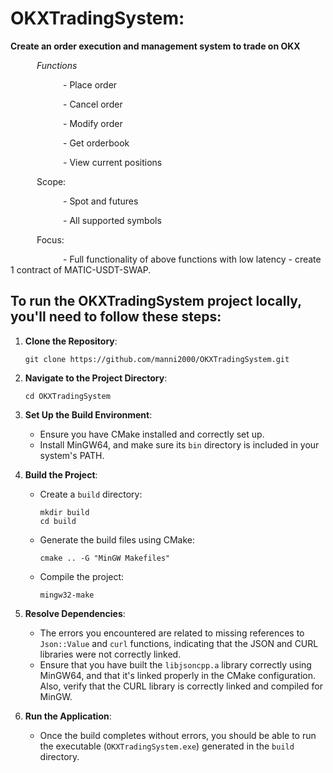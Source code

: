 ﻿# OKXTradingSystem: 
 **Create an order execution and management system to trade on OKX**

      *Functions*

            - Place order

            - Cancel order

            - Modify order

            - Get orderbook

            - View current positions

      Scope:

            - Spot and futures

            - All supported symbols

      Focus:

            - Full functionality of above functions with low latency
            - create 1 contract of MATIC-USDT-SWAP.

## To run the OKXTradingSystem project locally, you'll need to follow these steps:

1. **Clone the Repository**: 
   ```
   git clone https://github.com/manni2000/OKXTradingSystem.git
   ```
2. **Navigate to the Project Directory**:
   ```
   cd OKXTradingSystem
   ```

3. **Set Up the Build Environment**:
   - Ensure you have CMake installed and correctly set up.
   - Install MinGW64, and make sure its `bin` directory is included in your system's PATH.

4. **Build the Project**:
   - Create a `build` directory:
     ```
     mkdir build
     cd build
     ```
   - Generate the build files using CMake:
     ```
     cmake .. -G "MinGW Makefiles"
     ```
   - Compile the project:
     ```
     mingw32-make
     ```

5. **Resolve Dependencies**:
   - The errors you encountered are related to missing references to `Json::Value` and `curl` functions, indicating that the JSON and CURL libraries were not correctly linked. 
   - Ensure that you have built the `libjsoncpp.a` library correctly using MinGW64, and that it's linked properly in the CMake configuration. Also, verify that the CURL library is correctly linked and compiled for MinGW.

6. **Run the Application**:
   - Once the build completes without errors, you should be able to run the executable (`OKXTradingSystem.exe`) generated in the `build` directory.

